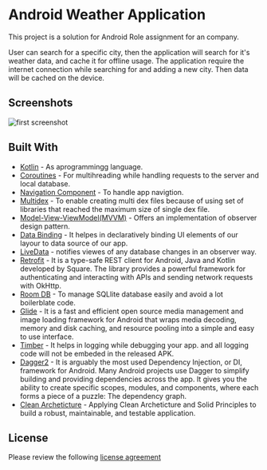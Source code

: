 # Android Weather Application

This project is a solution for Android Role assignment for an company.

User can search for a specific city, then the application will search for it's weather data, and cache it for offline usage.
The application require the internet connection while searching for and adding a new city. Then data will be cached on the device.

## Screenshots

![first screenshot](https://i.ibb.co/BgdFk2t/Screenshot-2021-10-08-17-54-15-88-9f89676b8b215e1e3984633e34501759.jpg)

## Built With

* [Kotlin](https://kotlinlang.org) - As aprogrammingg language.
* [Coroutines](https://developer.android.com/kotlin/coroutines) - For multihreading while handling requests to the server and local database.
* [Navigation Component](https://developer.android.com/guide/navigation/navigation-getting-started) - To handle app navigtion.
* [Multidex](https://developer.android.com/studio/build/multidex) - To enable creating multi dex files because of using set of libraries that reached the maximum size of single dex file.
* [Model-View-ViewModel(MVVM)](https://developer.android.com/topic/architecture) - Offers an implementation of observer design pattern.
* [Data Binding](https://developer.android.com/topic/libraries/data-binding) - It helpes in declaratively binding UI elements of our layour to data source of our app.
* [LiveData](https://developer.android.com/topic/libraries/architecture/livedata) - notifies viewes of any database changes in an observer way.
* [Retrofit](https://square.github.io/retrofit/) - It is a type-safe REST client for Android, Java and Kotlin developed by Square. The library provides a powerful framework for authenticating and interacting with APIs and sending network requests with OkHttp.
* [Room DB](https://developer.android.com/training/data-storage/room) - To manage SQLlite database easily and avoid a lot boilerblate code.
* [Glide](https://github.com/bumptech/glide) - It is a fast and efficient open source media management and image loading framework for Android that wraps media decoding, memory and disk caching, and resource pooling into a simple and easy to use interface.
* [Timber](https://github.com/JakeWharton/timber) - It helps in logging while debugging your app. and all logging code will not be embeded in the released APK.
* [Dagger2](https://dagger.dev/) - It is arguably the most used Dependency Injection, or DI, framework for Android. Many Android projects use Dagger to simplify building and providing dependencies across the app. It gives you the ability to create specific scopes, modules, and components, where each forms a piece of a puzzle: The dependency graph.
* [Clean Archeticture](https://www.raywenderlich.com/3595916-clean-architecture-tutorial-for-android-getting-started) - Applying Clean Archeticture and Solid Principles to build a robust, maintainable, and testable application.
## License
Please review the following [license agreement](https://bumptech.github.io/glide/dev/open-source-licenses.html)
